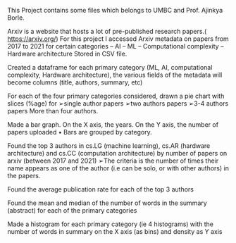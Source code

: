 This Project contains some files which belongs to UMBC and Prof. Ajinkya Borle.

Arxiv is a website that hosts a lot of pre-published research papers.( https://arxiv.org/)
For this project I accessed Arxiv metadata on papers from 2017 to 2021 for certain categories
– AI
– ML
– Computational complexity
– Hardware architecture
Stored in CSV file.

Created a dataframe for each primary category (ML, AI, computational complexity, Hardware architecture), the various fields of the metadata will become columns (title, authors, summary, etc)

For each of the four primary categories considered, drawn a pie chart with slices (%age) for
➢single author papers 
➢two authors papers 
➢3-4 authors papers 
More than four authors.

Made a bar graph. On the X axis, the years. On the Y axis, the number of papers uploaded
• Bars are grouped by category.

Found the top 3 authors in cs.LG (machine learning), cs.AR (hardware architecture) and cs.CC (computation architecture) by number of papers on arxiv (between 2017 and 2021)
➢The criteria is the number of times their name appears as one of the author (i.e can be solo, or with other authors) in the papers.

Found the average publication rate for each of the top 3 authors

Found the mean and median of the number of words in the summary (abstract) for each of the primary categories

Made a histogram for each primary category (ie 4 histograms) with the number of words in summary on the X axis (as bins) and density as Y axis
